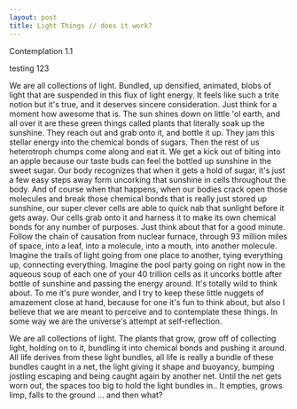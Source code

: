 ```yaml
---
layout: post
title: Light Things // does it work?
---
```


Contemplation 1.1

testing 123

We are all collections of light.  Bundled, up densified, animated, blobs of
light that are suspended in this flux of light energy.  It feels like such a
trite notion but it's true, and it deserves sincere consideration.  Just think
for a moment how awesome that is.  The sun shines down on little 'ol earth, and
all over it are these green things called plants that literally soak up
the sunshine.  They reach out and grab onto it, and bottle it up.  They jam
this stellar energy into the chemical bonds of sugars.  Then the rest of us
heterotroph chumps come along and eat it.  We get a kick out of biting into an
apple because our taste buds can feel the bottled up sunshine in the sweet
sugar.  Our body recognizes that when it gets a hold of sugar, it's just a few
easy steps away form uncorking that sunshine in cells throughout the body.  And
of course when that happens, when our bodies crack open those molecules and
break those chemical bonds that is really just stored up sunshine, our super
clever cells are able to quick nab that sunlight before it gets away.  Our cells
grab onto it and harness it to make its own chemical bonds for any number of
purposes.  Just think about that for a good minute.  Follow the chain of
causation from nuclear furnace, through 93 million miles of space, into a leaf,
into a molecule, into a mouth, into another molecule.  Imagine the trails of
light going from one place to another, tying everything up, connecting
everything.  Imagine the pool party going on right now in the aqueous soup of
each one of your 40 trillion cells as it uncorks bottle after bottle of sunshine
and passing the energy around. It's totally wild to think about.  To me it's
pure wonder, and I try to keep these little nuggets of amazement close at hand,
because for one it's fun to think about, but also I believe that we are meant to
perceive and to contemplate these things.  In some way we are the universe's
attempt at self-reflection.

We are all collections of light. The plants that grow, grow off of collecting light, holding on to it, bundling it into chemical bonds and pushing it around. All life derives from these light bundles, all life is really a bundle of these bundles caught in a net, the light giving it shape and buoyancy, bumping jostling escaping and being caught again by another net. Until the net gets worn out, the spaces too big to hold the light bundles in.. It empties, grows limp, falls to the ground ... and then what?
